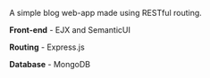 A simple blog web-app made using RESTful routing.

**Front-end** - EJX and SemanticUI

**Routing** - Express.js

**Database** - MongoDB

